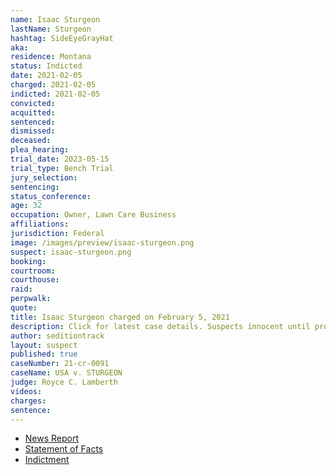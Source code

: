 ```yaml
---
name: Isaac Sturgeon
lastName: Sturgeon
hashtag: SideEyeGrayHat
aka:
residence: Montana
status: Indicted
date: 2021-02-05
charged: 2021-02-05
indicted: 2021-02-05
convicted:
acquitted:
sentenced:
dismissed:
deceased:
plea_hearing:
trial_date: 2023-05-15
trial_type: Bench Trial
jury_selection:
sentencing:
status_conference:
age: 32
occupation: Owner, Lawn Care Business
affiliations:
jurisdiction: Federal
image: /images/preview/isaac-sturgeon.png
suspect: isaac-sturgeon.png
booking:
courtroom:
courthouse:
raid:
perpwalk:
quote:
title: Isaac Sturgeon charged on February 5, 2021
description: Click for latest case details. Suspects innocent until proven guilty.
author: seditiontrack
layout: suspect
published: true
caseNumber: 21-cr-0091
caseName: USA v. STURGEON
judge: Royce C. Lamberth
videos:
charges:
sentence:
---
```

- [News Report](https://bbcbreakingnews.com/capitol-rioter-isaac-sturgeon-is-arrested-by-fbi-at-jfk-after-being-deported-from-kenya/)
- [Statement of Facts](https://extremism.gwu.edu/sites/g/files/zaxdzs2191/f/Isaac%20Steve%20Sturgeon%20Affidavit%20in%20Support%20of%20Removal.pdf)
- [Indictment](https://www.justice.gov/usao-dc/case-multi-defendant/file/1377921/download)

